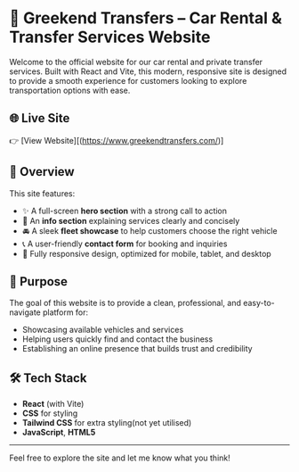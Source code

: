 # 🚗 Greekend Transfers – Car Rental & Transfer Services Website

Welcome to the official website for our car rental and private transfer services. Built with React and Vite, this modern, responsive site is designed to provide a smooth experience for customers looking to explore transportation options with ease.

## 🌐 Live Site

👉 [View Website][(https://www.greekendtransfers.com/)]

## 📸 Overview

This site features:

- ✨ A full-screen **hero section** with a strong call to action
- 📄 An **info section** explaining services clearly and concisely
- 🚘 A sleek **fleet showcase** to help customers choose the right vehicle
- 📞 A user-friendly **contact form** for booking and inquiries
- 📱 Fully responsive design, optimized for mobile, tablet, and desktop

## 🎯 Purpose

The goal of this website is to provide a clean, professional, and easy-to-navigate platform for:

- Showcasing available vehicles and services
- Helping users quickly find and contact the business
- Establishing an online presence that builds trust and credibility

## 🛠️ Tech Stack

- **React** (with Vite)
- **CSS** for styling
- **Tailwind CSS** for extra styling(not yet utilised)
- **JavaScript**, **HTML5**

---

Feel free to explore the site and let me know what you think!
